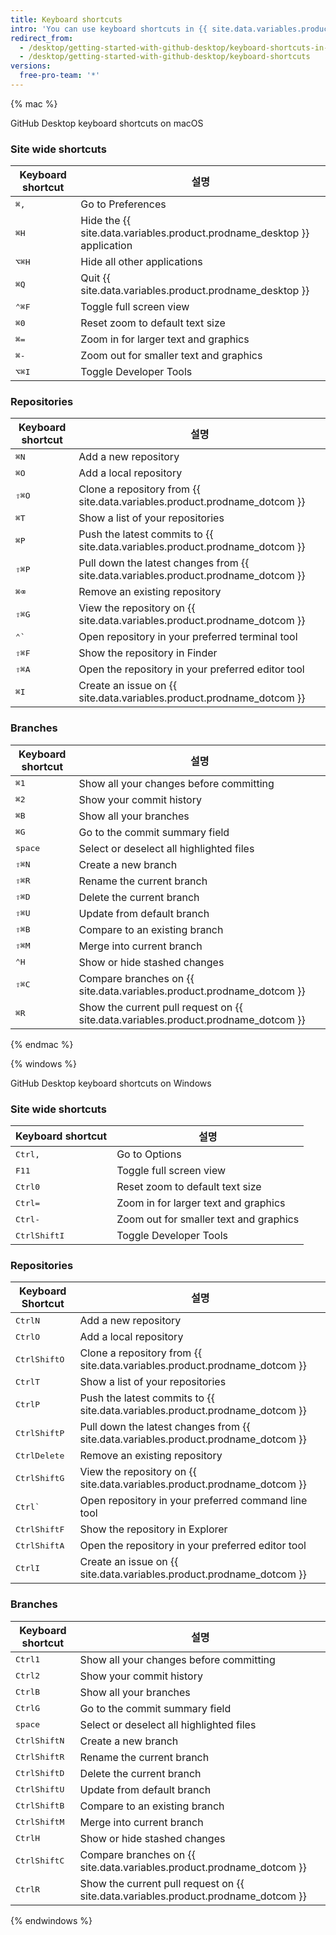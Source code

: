 ```yaml
---
title: Keyboard shortcuts
intro: 'You can use keyboard shortcuts in {{ site.data.variables.product.prodname_desktop }}.'
redirect_from:
  - /desktop/getting-started-with-github-desktop/keyboard-shortcuts-in-github-desktop/
  - /desktop/getting-started-with-github-desktop/keyboard-shortcuts
versions:
  free-pro-team: '*'
---
```


{% mac %}

GitHub Desktop keyboard shortcuts on macOS

### Site wide shortcuts

| Keyboard shortcut                    | 설명                                                                      |
| ------------------------------------ | ----------------------------------------------------------------------- |
| <kbd>⌘</kbd><kbd>,</kbd>             | Go to Preferences                                                       |
| <kbd>⌘</kbd><kbd>H</kbd>             | Hide the {{ site.data.variables.product.prodname_desktop }} application |
| <kbd>⌥</kbd><kbd>⌘</kbd><kbd>H</kbd> | Hide all other applications                                             |
| <kbd>⌘</kbd><kbd>Q</kbd>             | Quit {{ site.data.variables.product.prodname_desktop }}                 |
| <kbd>⌃</kbd><kbd>⌘</kbd><kbd>F</kbd> | Toggle full screen view                                                 |
| <kbd>⌘</kbd><kbd>0</kbd>             | Reset zoom to default text size                                         |
| <kbd>⌘</kbd><kbd>=</kbd>             | Zoom in for larger text and graphics                                    |
| <kbd>⌘</kbd><kbd>-</kbd>             | Zoom out for smaller text and graphics                                  |
| <kbd>⌥</kbd><kbd>⌘</kbd><kbd>I</kbd> | Toggle Developer Tools                                                  |

### Repositories

| Keyboard shortcut                    | 설명                                                                                  |
| ------------------------------------ | ----------------------------------------------------------------------------------- |
| <kbd>⌘</kbd><kbd>N</kbd>             | Add a new repository                                                                |
| <kbd>⌘</kbd><kbd>O</kbd>             | Add a local repository                                                              |
| <kbd>⇧</kbd><kbd>⌘</kbd><kbd>O</kbd> | Clone a repository from {{ site.data.variables.product.prodname_dotcom }}           |
| <kbd>⌘</kbd><kbd>T</kbd>             | Show a list of your repositories                                                    |
| <kbd>⌘</kbd><kbd>P</kbd>             | Push the latest commits to {{ site.data.variables.product.prodname_dotcom }}        |
| <kbd>⇧</kbd><kbd>⌘</kbd><kbd>P</kbd> | Pull down the latest changes from {{ site.data.variables.product.prodname_dotcom }} |
| <kbd>⌘</kbd><kbd>⌫</kbd>             | Remove an existing repository                                                       |
| <kbd>⇧</kbd><kbd>⌘</kbd><kbd>G</kbd> | View the repository on {{ site.data.variables.product.prodname_dotcom }}            |
| <kbd>⌃</kbd><kbd>&grave;</kbd>       | Open repository in your preferred terminal tool                                     |
| <kbd>⇧</kbd><kbd>⌘</kbd><kbd>F</kbd> | Show the repository in Finder                                                       |
| <kbd>⇧</kbd><kbd>⌘</kbd><kbd>A</kbd> | Open the repository in your preferred editor tool                                   |
| <kbd>⌘</kbd><kbd>I</kbd>             | Create an issue on {{ site.data.variables.product.prodname_dotcom }}                |

### Branches

| Keyboard shortcut                    | 설명                                                                                 |
| ------------------------------------ | ---------------------------------------------------------------------------------- |
| <kbd>⌘</kbd><kbd>1</kbd>             | Show all your changes before committing                                            |
| <kbd>⌘</kbd><kbd>2</kbd>             | Show your commit history                                                           |
| <kbd>⌘</kbd><kbd>B</kbd>             | Show all your branches                                                             |
| <kbd>⌘</kbd><kbd>G</kbd>             | Go to the commit summary field                                                     |
| <kbd>space</kbd>                     | Select or deselect all highlighted files                                           |
| <kbd>⇧</kbd><kbd>⌘</kbd><kbd>N</kbd> | Create a new branch                                                                |
| <kbd>⇧</kbd><kbd>⌘</kbd><kbd>R</kbd> | Rename the current branch                                                          |
| <kbd>⇧</kbd><kbd>⌘</kbd><kbd>D</kbd> | Delete the current branch                                                          |
| <kbd>⇧</kbd><kbd>⌘</kbd><kbd>U</kbd> | Update from default branch                                                         |
| <kbd>⇧</kbd><kbd>⌘</kbd><kbd>B</kbd> | Compare to an existing branch                                                      |
| <kbd>⇧</kbd><kbd>⌘</kbd><kbd>M</kbd> | Merge into current branch                                                          |
| <kbd>⌃</kbd><kbd>H</kbd>             | Show or hide stashed changes                                                       |
| <kbd>⇧</kbd><kbd>⌘</kbd><kbd>C</kbd> | Compare branches on {{ site.data.variables.product.prodname_dotcom }}              |
| <kbd>⌘</kbd><kbd>R</kbd>             | Show the current pull request on {{ site.data.variables.product.prodname_dotcom }} |

{% endmac %}

{% windows %}

GitHub Desktop keyboard shortcuts on Windows

### Site wide shortcuts

| Keyboard shortcut                           | 설명                                     |
| ------------------------------------------- | -------------------------------------- |
| <kbd>Ctrl</kbd><kbd>,</kbd>                 | Go to Options                          |
| <kbd>F11</kbd>                              | Toggle full screen view                |
| <kbd>Ctrl</kbd><kbd>0</kbd>                 | Reset zoom to default text size        |
| <kbd>Ctrl</kbd><kbd>=</kbd>                 | Zoom in for larger text and graphics   |
| <kbd>Ctrl</kbd><kbd>-</kbd>                 | Zoom out for smaller text and graphics |
| <kbd>Ctrl</kbd><kbd>Shift</kbd><kbd>I</kbd> | Toggle Developer Tools                 |

### Repositories

| Keyboard Shortcut                           | 설명                                                                                  |
| ------------------------------------------- | ----------------------------------------------------------------------------------- |
| <kbd>Ctrl</kbd><kbd>N</kbd>                 | Add a new repository                                                                |
| <kbd>Ctrl</kbd><kbd>O</kbd>                 | Add a local repository                                                              |
| <kbd>Ctrl</kbd><kbd>Shift</kbd><kbd>O</kbd> | Clone a repository from {{ site.data.variables.product.prodname_dotcom }}           |
| <kbd>Ctrl</kbd><kbd>T</kbd>                 | Show a list of your repositories                                                    |
| <kbd>Ctrl</kbd><kbd>P</kbd>                 | Push the latest commits to {{ site.data.variables.product.prodname_dotcom }}        |
| <kbd>Ctrl</kbd><kbd>Shift</kbd><kbd>P</kbd> | Pull down the latest changes from {{ site.data.variables.product.prodname_dotcom }} |
| <kbd>Ctrl</kbd><kbd>Delete</kbd>            | Remove an existing repository                                                       |
| <kbd>Ctrl</kbd><kbd>Shift</kbd><kbd>G</kbd> | View the repository on {{ site.data.variables.product.prodname_dotcom }}            |
| <kbd>Ctrl</kbd><kbd>&grave;</kbd>           | Open repository in your preferred command line tool                                 |
| <kbd>Ctrl</kbd><kbd>Shift</kbd><kbd>F</kbd> | Show the repository in Explorer                                                     |
| <kbd>Ctrl</kbd><kbd>Shift</kbd><kbd>A</kbd> | Open the repository in your preferred editor tool                                   |
| <kbd>Ctrl</kbd><kbd>I</kbd>                 | Create an issue on {{ site.data.variables.product.prodname_dotcom }}                |

### Branches

| Keyboard shortcut                           | 설명                                                                                 |
| ------------------------------------------- | ---------------------------------------------------------------------------------- |
| <kbd>Ctrl</kbd><kbd>1</kbd>                 | Show all your changes before committing                                            |
| <kbd>Ctrl</kbd><kbd>2</kbd>                 | Show your commit history                                                           |
| <kbd>Ctrl</kbd><kbd>B</kbd>                 | Show all your branches                                                             |
| <kbd>Ctrl</kbd><kbd>G</kbd>                 | Go to the commit summary field                                                     |
| <kbd>space</kbd>                            | Select or deselect all highlighted files                                           |
| <kbd>Ctrl</kbd><kbd>Shift</kbd><kbd>N</kbd> | Create a new branch                                                                |
| <kbd>Ctrl</kbd><kbd>Shift</kbd><kbd>R</kbd> | Rename the current branch                                                          |
| <kbd>Ctrl</kbd><kbd>Shift</kbd><kbd>D</kbd> | Delete the current branch                                                          |
| <kbd>Ctrl</kbd><kbd>Shift</kbd><kbd>U</kbd> | Update from default branch                                                         |
| <kbd>Ctrl</kbd><kbd>Shift</kbd><kbd>B</kbd> | Compare to an existing branch                                                      |
| <kbd>Ctrl</kbd><kbd>Shift</kbd><kbd>M</kbd> | Merge into current branch                                                          |
| <kbd>Ctrl</kbd><kbd>H</kbd>                 | Show or hide stashed changes                                                       |
| <kbd>Ctrl</kbd><kbd>Shift</kbd><kbd>C</kbd> | Compare branches on {{ site.data.variables.product.prodname_dotcom }}              |
| <kbd>Ctrl</kbd><kbd>R</kbd>                 | Show the current pull request on {{ site.data.variables.product.prodname_dotcom }} |

{% endwindows %}
